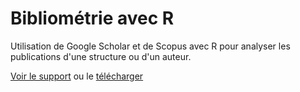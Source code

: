 # Bibliométrie avec R

Utilisation de Google Scholar et de Scopus avec R pour analyser les publications d'une structure ou d'un auteur.

[Voir le support](https://EricMarcon.github.io/Cours-Biodiversite/Bibliometrie.html) ou le [télécharger](https://EricMarcon.github.io/Cours-Biodiversite/Bibliometrie.pdf)